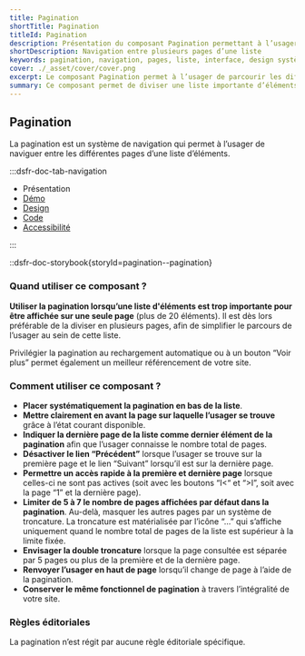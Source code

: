 ```yaml
---
title: Pagination
shortTitle: Pagination
titleId: Pagination
description: Présentation du composant Pagination permettant à l’usager de naviguer facilement entre les pages d’une liste d’éléments trop longue pour être affichée en une seule fois.
shortDescription: Navigation entre plusieurs pages d’une liste
keywords: pagination, navigation, pages, liste, interface, design système, DSFR, accessibilité
cover: ./_asset/cover/cover.png
excerpt: Le composant Pagination permet à l’usager de parcourir les différentes pages d’une liste d’éléments, avec des repères clairs, une troncature automatique et des actions de navigation simples.
summary: Ce composant permet de diviser une liste importante d’éléments en plusieurs pages pour améliorer la lisibilité et l’expérience de navigation. Il intègre des repères de position, des boutons d’accès direct et une gestion responsive adaptée. Sa structure fixe garantit la cohérence et l’accessibilité dans l’ensemble des parcours utilisateurs tout en optimisant le référencement du contenu.
---
```


## Pagination

La pagination est un système de navigation qui permet à l’usager de naviguer entre les différentes pages d’une liste d’éléments.

:::dsfr-doc-tab-navigation

- Présentation
- [Démo](./demo/index.md)
- [Design](./design/index.md)
- [Code](./code/index.md)
- [Accessibilité](./accessibility/index.md)

:::

::dsfr-doc-storybook{storyId=pagination--pagination}

### Quand utiliser ce composant ?

**Utiliser la pagination lorsqu’une liste d'éléments est trop importante pour être affichée sur une seule page** (plus de 20 éléments). Il est dès lors préférable de la diviser en plusieurs pages, afin de simplifier le parcours de l’usager au sein de cette liste.

Privilégier la pagination au rechargement automatique ou à un bouton “Voir plus” permet également un meilleur référencement de votre site.

### Comment utiliser ce composant ?

- **Placer systématiquement la pagination en bas de la liste**.
- **Mettre clairement en avant la page sur laquelle l’usager se trouve** grâce à l’état courant disponible.
- **Indiquer la dernière page de la liste comme dernier élément de la pagination** afin que l’usager connaisse le nombre total de pages.
- **Désactiver le lien “Précédent”** lorsque l’usager se trouve sur la première page et le lien “Suivant” lorsqu’il est sur la dernière page.
- **Permettre un accès rapide à la première et dernière page** lorsque celles-ci ne sont pas actives (soit avec les boutons “I<“ et “>I”, soit avec la page “1” et la dernière page).
- **Limiter de 5 à 7 le nombre de pages affichées par défaut dans la pagination**. Au-delà, masquer les autres pages par un système de troncature. La troncature est matérialisée par l’icône “…” qui s’affiche uniquement quand le nombre total de pages de la liste est supérieur à la limite fixée.
- **Envisager la double troncature** lorsque la page consultée est séparée par 5 pages ou plus de la première et de la dernière page.
- **Renvoyer l’usager en haut de page** lorsqu’il change de page à l’aide de la pagination.
- **Conserver le même fonctionnel de pagination** à travers l’intégralité de votre site.

### Règles éditoriales

La pagination n’est régit par aucune règle éditoriale spécifique.


